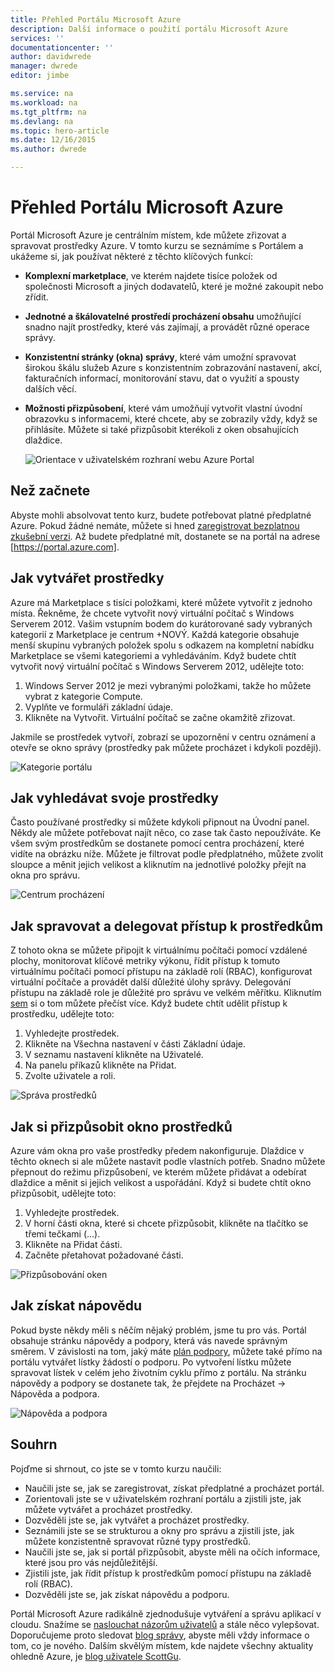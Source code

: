 ```yaml
---
title: Přehled Portálu Microsoft Azure
description: Další informace o použití portálu Microsoft Azure
services: ''
documentationcenter: ''
author: davidwrede
manager: dwrede
editor: jimbe

ms.service: na
ms.workload: na
ms.tgt_pltfrm: na
ms.devlang: na
ms.topic: hero-article
ms.date: 12/16/2015
ms.author: dwrede

---
```

# Přehled Portálu Microsoft Azure
Portál Microsoft Azure je centrálním místem, kde můžete zřizovat a spravovat prostředky Azure.  V tomto kurzu se seznámíme s Portálem a ukážeme si, jak používat některé z těchto klíčových funkcí:

* **Komplexní marketplace**, ve kterém najdete tisíce položek od společnosti Microsoft a jiných dodavatelů, které je možné zakoupit nebo zřídit.
* **Jednotné a škálovatelné prostředí procházení obsahu** umožňující snadno najít prostředky, které vás zajímají, a provádět různé operace správy.
* **Konzistentní stránky (okna) správy**, které vám umožní spravovat širokou škálu služeb Azure s konzistentním zobrazování nastavení, akcí, fakturačních informací, monitorování stavu, dat o využití a spousty dalších věcí.
* **Možnosti přizpůsobení**, které vám umožňují vytvořit vlastní úvodní obrazovku s informacemi, které chcete, aby se zobrazily vždy, když se přihlásíte.  Můžete si také přizpůsobit kterékoli z oken obsahujících dlaždice.
  
  ![Orientace v uživatelském rozhraní webu Azure Portal][UIOrientation]

## Než začnete
Abyste mohli absolvovat tento kurz, budete potřebovat platné předplatné Azure.  Pokud žádné nemáte, můžete si hned [zaregistrovat bezplatnou zkušební verzi](https://azure.microsoft.com/pricing/free-trial/).  Až budete předplatné mít, dostanete se na portál na adrese [https://portal.azure.com].

## Jak vytvářet prostředky
Azure má Marketplace s tisíci položkami, které můžete vytvořit z jednoho místa.  Řekněme, že chcete vytvořit nový virtuální počítač s Windows Serverem 2012.  Vašim vstupním bodem do kurátorované sady vybraných kategorií z Marketplace je centrum +NOVÝ.  Každá kategorie obsahuje menší skupinu vybraných položek spolu s odkazem na kompletní nabídku Marketplace se všemi kategoriemi a vyhledáváním. Když budete chtít vytvořit nový virtuální počítač s Windows Serverem 2012, udělejte toto:  

1. Windows Server 2012 je mezi vybranými položkami, takže ho můžete vybrat z kategorie Compute.  
2. Vyplňte ve formuláři základní údaje.
3. Klikněte na Vytvořit. Virtuální počítač se začne okamžitě zřizovat.

Jakmile se prostředek vytvoří, zobrazí se upozornění v centru oznámení a otevře se okno správy (prostředky pak můžete procházet i kdykoli později).

![Kategorie portálu][PortalCategories]

## Jak vyhledávat svoje prostředky
Často používané prostředky si můžete kdykoli připnout na Úvodní panel. Někdy ale můžete potřebovat najít něco, co zase tak často nepoužíváte.  Ke všem svým prostředkům se dostanete pomocí centra procházení, které vidíte na obrázku níže.  Můžete je filtrovat podle předplatného, můžete zvolit sloupce a měnit jejich velikost a kliknutím na jednotlivé položky přejít na okna pro správu.

![Centrum procházení][BrowseHub]

## Jak spravovat a delegovat přístup k prostředkům
Z tohoto okna se můžete připojit k virtuálnímu počítači pomocí vzdálené plochy, monitorovat klíčové metriky výkonu, řídit přístup k tomuto virtuálnímu počítači pomocí přístupu na základě rolí (RBAC), konfigurovat virtuální počítače a provádět další důležité úlohy správy.  Delegování přístupu na základě role je důležité pro správu ve velkém měřítku.  Kliknutím [sem](active-directory/role-based-access-control-configure.md) si o tom můžete přečíst více. Když budete chtít udělit přístup k prostředku, udělejte toto:

1. Vyhledejte prostředek.
2. Klikněte na Všechna nastavení v části Základní údaje.
3. V seznamu nastavení klikněte na Uživatelé.
4. Na panelu příkazů klikněte na Přidat.
5. Zvolte uživatele a roli.

![Správa prostředků][ManageResource]

## Jak si přizpůsobit okno prostředků
Azure vám okna pro vaše prostředky předem nakonfiguruje. Dlaždice v těchto oknech si ale můžete nastavit podle vlastních potřeb.  Snadno můžete přepnout do režimu přizpůsobení, ve kterém můžete přidávat a odebírat dlaždice a měnit si jejich velikost a uspořádání. Když si budete chtít okno přizpůsobit, udělejte toto:

1. Vyhledejte prostředek.
2. V horní části okna, které si chcete přizpůsobit, klikněte na tlačítko se třemi tečkami (...).
3. Klikněte na Přidat části.
4. Začněte přetahovat požadované části.  

![Přizpůsobování oken][CustomizeBlades]

## Jak získat nápovědu
Pokud byste někdy měli s něčím nějaký problém, jsme tu pro vás.  Portál obsahuje stránku nápovědy a podpory, která vás navede správným směrem.  V závislosti na tom, jaký máte [plán podpory](https://azure.microsoft.com/support/plans/), můžete také přímo na portálu vytvářet lístky žádostí o podporu.  Po vytvoření lístku můžete spravovat lístek v celém jeho životním cyklu přímo z portálu. Na stránku nápovědy a podpory se dostanete tak, že přejdete na Procházet -> Nápověda a podpora.  

![Nápověda a podpora][HelpSupport]

## Souhrn
Pojďme si shrnout, co jste se v tomto kurzu naučili:

* Naučili jste se, jak se zaregistrovat, získat předplatné a procházet portál.
* Zorientovali jste se v uživatelském rozhraní portálu a zjistili jste, jak můžete vytvářet a procházet prostředky.
* Dozvěděli jste se, jak vytvářet a procházet prostředky.
* Seznámili jste se se strukturou a okny pro správu a zjistili jste, jak můžete konzistentně spravovat různé typy prostředků.
* Naučili jste se, jak si portál přizpůsobit, abyste měli na očích informace, které jsou pro vás nejdůležitější.
* Zjistili jste, jak řídit přístup k prostředkům pomocí přístupu na základě rolí (RBAC).
* Dozvěděli jste se, jak získat nápovědu a podporu.

Portál Microsoft Azure radikálně zjednodušuje vytváření a správu aplikací v cloudu.  Snažíme se [naslouchat názorům uživatelů](https://feedback.azure.com/forums/223579-azure-preview-portal/) a stále něco vylepšovat. Doporučujeme proto sledovat [blog správy](https://azure.microsoft.com/blog/topics/management/), abyste měli vždy informace o tom, co je nového.  Dalším skvělým místem, kde najdete všechny aktuality ohledně Azure, je [blog uživatele ScottGu](http://weblogs.asp.net/scottgu).

[UIOrientation]: ./media/azure-portal-how-to-use/azure_portal_1.png
[PortalCategories]: ./media/azure-portal-how-to-use/azure_portal_2.png
[BrowseHub]: ./media/azure-portal-how-to-use/azure_portal_3.png
[ManageResource]: ./media/azure-portal-how-to-use/azure_portal_4.png
[CustomizeBlades]: ./media/azure-portal-how-to-use/azure_portal_5.png
[HelpSupport]: ./media/azure-portal-how-to-use/azure_portal_6.png



<!--HONumber=Sep16_HO3-->


